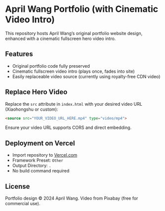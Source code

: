 # April Wang Portfolio (with Cinematic Video Intro)

This repository hosts April Wang’s original portfolio website design, enhanced with a cinematic fullscreen hero video intro.

## Features

- Original portfolio code fully preserved
- Cinematic fullscreen video intro (plays once, fades into site)
- Easily replaceable video source (currently using royalty-free CDN video)

## Replace Hero Video

Replace the `src` attribute in `index.html` with your desired video URL (Xiaohongshu or custom):

```html
<source src="YOUR_VIDEO_URL_HERE.mp4" type="video/mp4">
```

Ensure your video URL supports CORS and direct embedding.

## Deployment on Vercel

- Import repository to [Vercel.com](https://vercel.com)
- Framework Preset: `Other`
- Output Directory: `.`
- No build command required

## License

Portfolio design © 2024 April Wang. Video from Pixabay (free for commercial use).
